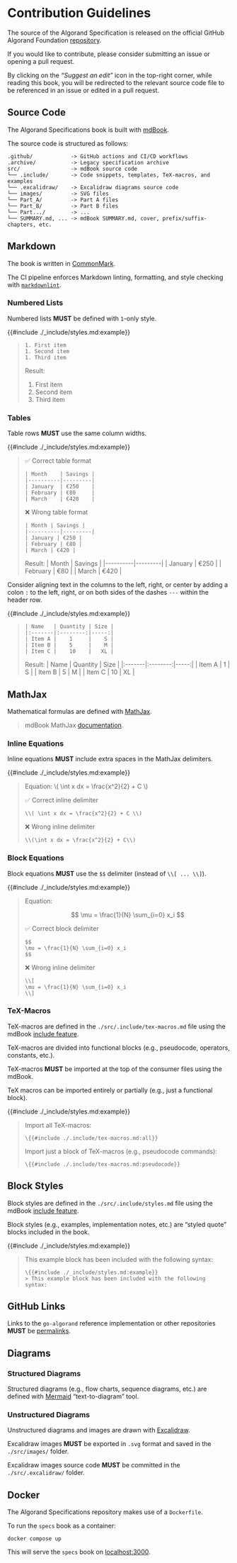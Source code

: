 # Contribution Guidelines

The source of the Algorand Specification is released on the official GitHub Algorand
Foundation [repository](https://github.com/algorandfoundation/specs).

If you would like to contribute, please consider submitting an issue or opening a
pull request.

By clicking on the _“Suggest an edit”_ icon in the top-right corner, while reading
this book, you will be redirected to the relevant source code file to be referenced
in an issue or edited in a pull request.

## Source Code

The Algorand Specifications book is built with [mdBook](https://rust-lang.github.io/mdBook/index.html).

The source code is structured as follows:

```text
.github/            -> GitHub actions and CI/CD workflows
.archive/           -> Legacy specification archive
src/                -> mdBook source code
└── .include/       -> Code snippets, templates, TeX-macros, and examples
└── .excalidraw/    -> Excalidraw diagrams source code
└── images/         -> SVG files
└── Part_A/         -> Part A files
└── Part_B/         -> Part B files
└── Part.../        -> ...
└── SUMMARY.md, ... -> mdBook SUMMARY.md, cover, prefix/suffix-chapters, etc.
```

## Markdown

The book is written in [CommonMark](https://commonmark.org/).

The CI pipeline enforces Markdown linting, formatting, and style checking with
[`markdownlint`](https://github.com/DavidAnson/markdownlint).

### Numbered Lists

Numbered lists **MUST** be defined with `1`-only style.

{{#include ./_include/styles.md:example}}
> ```text
> 1. First item
> 1. Second item
> 1. Third item
> ```
>
> Result:
> 1. First item
> 1. Second item
> 1. Third item

### Tables

Table rows **MUST** use the same column widths.

{{#include ./_include/styles.md:example}}
> ✅ Correct table format
> ```text
> | Month    | Savings |
> |----------|---------|
> | January  | €250    |
> | February | €80     |
> | March    | €420    |
> ```
>
> ❌ Wrong table format
> ```text
> | Month | Savings |
> |----------|---------|
> | January | €250 |
> | February | €80 |
> | March | €420 |
> ```
>
> Result:
> | Month    | Savings |
> |----------|---------|
> | January  | €250    |
> | February | €80     |
> | March    | €420    |

Consider aligning text in the columns to the left, right, or center by adding a
colon `:` to the left, right, or on both sides of the dashes `---` within the header
row.

{{#include ./_include/styles.md:example}}
> ```text
> | Name   | Quantity | Size |
> |:-------|:--------:|-----:|
> | Item A |    1     |    S |
> | Item B |    5     |    M |
> | Item C |    10    |   XL |
> ```
>
> Result:
> | Name   | Quantity | Size |
> |:-------|:--------:|-----:|
> | Item A |    1     |    S |
> | Item B |    5     |    M |
> | Item C |    10    |   XL |

## MathJax

Mathematical formulas are defined with [MathJax](https://www.mathjax.org/).

> mdBook MathJax [documentation](https://rust-lang.github.io/mdBook/format/mathjax.html).

### Inline Equations

Inline equations **MUST** include extra spaces in the MathJax delimiters.

{{#include ./_include/styles.md:example}}
> Equation: \\( \int x dx = \frac{x^2}{2} + C \\)
> 
> ✅ Correct inline delimiter
> ```text
> \\( \int x dx = \frac{x^2}{2} + C \\)
> ```
>
> ❌ Wrong inline delimiter
> ```text
> \\(\int x dx = \frac{x^2}{2} + C\\)
> ```

### Block Equations

Block equations **MUST** use the `$$` delimiter (instead of `\\[ ... \\]`).

{{#include ./_include/styles.md:example}}
> Equation:
>
> $$
> \mu = \frac{1}{N} \sum_{i=0} x_i
> $$
>
> ✅ Correct block delimiter
> ```text
> $$
> \mu = \frac{1}{N} \sum_{i=0} x_i
> $$
> ```
>
> ❌ Wrong inline delimiter
> ```text
> \\[
> \mu = \frac{1}{N} \sum_{i=0} x_i
> \\]
> ```

### TeX-Macros

TeX-macros are defined in the `./src/.include/tex-macros.md` file using the mdBook
[include feature](https://rust-lang.github.io/mdBook/format/mdbook.html#including-files).

TeX-macros are divided into functional blocks (e.g., pseudocode, operators, constants, etc.).

TeX-macros **MUST** be imported at the top of the consumer files using the mdBook.

TeX macros can be imported entirely or partially (e.g., just a functional block).

{{#include ./_include/styles.md:example}}
> Import all TeX-macros:
> ```text
> \{{#include ./.include/tex-macros.md:all}}
> ```
>
> Import just a block of TeX-macros (e.g., pseudocode commands):
> ```text
> \{{#include ./.include/tex-macros.md:pseudocode}}
> ```

## Block Styles

Block styles are defined in the `./src/.include/styles.md` file using the mdBook
[include feature](https://rust-lang.github.io/mdBook/format/mdbook.html#including-files).

Block styles (e.g., examples, implementation notes, etc.) are “styled quote” blocks
included in the book.

{{#include ./_include/styles.md:example}}
> This example block has been included with the following syntax:
> ```text
> \{{#include ./_include/styles.md:example}}
> > This example block has been included with the following syntax:
> ```

## GitHub Links

Links to the `go-algorand` reference implementation or other repositories **MUST**
be [permalinks](https://docs.github.com/en/repositories/working-with-files/using-files/getting-permanent-links-to-files).

## Diagrams

### Structured Diagrams

Structured diagrams (e.g., flow charts, sequence diagrams, etc.) are defined with
[Mermaid](https://mermaid.js.org/intro/) “text-to-diagram” tool.

### Unstructured Diagrams

Unstructured diagrams and images are drawn with [Excalidraw](https://excalidraw.com/).

Excalidraw images **MUST** be exported in `.svg` format and saved in the `./src/images/`
folder.

Excalidraw images source code **MUST** be committed in the `./src/.excalidraw/`
folder.

## Docker

The Algorand Specifications repository makes use of a `Dockerfile`.

To run the `specs` book as a container:

```shell
docker compose up
```

This will serve the `specs` book on [localhost:3000](http://localhost:3000).